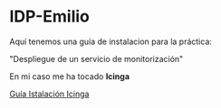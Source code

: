 # IDP-Emilio

Aquí tenemos una guía de instalacion para la práctica: 

"Despliegue de un servicio de monitorización"

En mi caso me ha tocado **Icinga**

[Guía Istalación Icinga](docs/Index.md)
